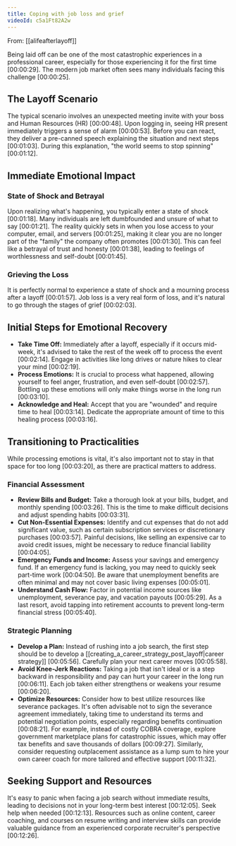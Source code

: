 ```yaml
---
title: Coping with job loss and grief
videoId: c5a1Ft82A2w
---
```


From: [[alifeafterlayoff]] <br/> 

Being laid off can be one of the most catastrophic experiences in a professional career, especially for those experiencing it for the first time <a class="yt-timestamp" data-t="00:00:29">[00:00:29]</a>. The modern job market often sees many individuals facing this challenge <a class="yt-timestamp" data-t="00:00:25">[00:00:25]</a>.

## The Layoff Scenario

The typical scenario involves an unexpected meeting invite with your boss and Human Resources (HR) <a class="yt-timestamp" data-t="00:00:48">[00:00:48]</a>. Upon logging in, seeing HR present immediately triggers a sense of alarm <a class="yt-timestamp" data-t="00:00:53">[00:00:53]</a>. Before you can react, they deliver a pre-canned speech explaining the situation and next steps <a class="yt-timestamp" data-t="00:01:03">[00:01:03]</a>. During this explanation, "the world seems to stop spinning" <a class="yt-timestamp" data-t="00:01:12">[00:01:12]</a>.

## Immediate Emotional Impact

### State of Shock and Betrayal
Upon realizing what's happening, you typically enter a state of shock <a class="yt-timestamp" data-t="00:01:18">[00:01:18]</a>. Many individuals are left dumbfounded and unsure of what to say <a class="yt-timestamp" data-t="00:01:21">[00:01:21]</a>. The reality quickly sets in when you lose access to your computer, email, and servers <a class="yt-timestamp" data-t="00:01:25">[00:01:25]</a>, making it clear you are no longer part of the "family" the company often promotes <a class="yt-timestamp" data-t="00:01:30">[00:01:30]</a>. This can feel like a betrayal of trust and honesty <a class="yt-timestamp" data-t="00:01:38">[00:01:38]</a>, leading to feelings of worthlessness and self-doubt <a class="yt-timestamp" data-t="00:01:45">[00:01:45]</a>.

### Grieving the Loss
It is perfectly normal to experience a state of shock and a mourning process after a layoff <a class="yt-timestamp" data-t="00:01:57">[00:01:57]</a>. Job loss is a very real form of loss, and it's natural to go through the stages of grief <a class="yt-timestamp" data-t="00:02:03">[00:02:03]</a>.

## Initial Steps for Emotional Recovery
*   **Take Time Off:** Immediately after a layoff, especially if it occurs mid-week, it's advised to take the rest of the week off to process the event <a class="yt-timestamp" data-t="00:02:14">[00:02:14]</a>. Engage in activities like long drives or nature hikes to clear your mind <a class="yt-timestamp" data-t="00:02:19">[00:02:19]</a>.
*   **Process Emotions:** It is crucial to process what happened, allowing yourself to feel anger, frustration, and even self-doubt <a class="yt-timestamp" data-t="00:02:57">[00:02:57]</a>. Bottling up these emotions will only make things worse in the long run <a class="yt-timestamp" data-t="00:03:10">[00:03:10]</a>.
*   **Acknowledge and Heal:** Accept that you are "wounded" and require time to heal <a class="yt-timestamp" data-t="00:03:14">[00:03:14]</a>. Dedicate the appropriate amount of time to this healing process <a class="yt-timestamp" data-t="00:03:16">[00:03:16]</a>.

## Transitioning to Practicalities

While processing emotions is vital, it's also important not to stay in that space for too long <a class="yt-timestamp" data-t="00:03:20">[00:03:20]</a>, as there are practical matters to address.

### Financial Assessment
*   **Review Bills and Budget:** Take a thorough look at your bills, budget, and monthly spending <a class="yt-timestamp" data-t="00:03:26">[00:03:26]</a>. This is the time to make difficult decisions and adjust spending habits <a class="yt-timestamp" data-t="00:03:31">[00:03:31]</a>.
*   **Cut Non-Essential Expenses:** Identify and cut expenses that do not add significant value, such as certain subscription services or discretionary purchases <a class="yt-timestamp" data-t="00:03:57">[00:03:57]</a>. Painful decisions, like selling an expensive car to avoid credit issues, might be necessary to reduce financial liability <a class="yt-timestamp" data-t="00:04:05">[00:04:05]</a>.
*   **Emergency Funds and Income:** Assess your savings and emergency fund. If an emergency fund is lacking, you may need to quickly seek part-time work <a class="yt-timestamp" data-t="00:04:50">[00:04:50]</a>. Be aware that unemployment benefits are often minimal and may not cover basic living expenses <a class="yt-timestamp" data-t="00:05:01">[00:05:01]</a>.
*   **Understand Cash Flow:** Factor in potential income sources like unemployment, severance pay, and vacation payouts <a class="yt-timestamp" data-t="00:05:29">[00:05:29]</a>. As a last resort, avoid tapping into retirement accounts to prevent long-term financial stress <a class="yt-timestamp" data-t="00:05:40">[00:05:40]</a>.

### Strategic Planning
*   **Develop a Plan:** Instead of rushing into a job search, the first step should be to develop a [[creating_a_career_strategy_post_layoff|career strategy]] <a class="yt-timestamp" data-t="00:05:56">[00:05:56]</a>. Carefully plan your next career moves <a class="yt-timestamp" data-t="00:05:58">[00:05:58]</a>.
*   **Avoid Knee-Jerk Reactions:** Taking a job that isn't ideal or is a step backward in responsibility and pay can hurt your career in the long run <a class="yt-timestamp" data-t="00:06:11">[00:06:11]</a>. Each job taken either strengthens or weakens your resume <a class="yt-timestamp" data-t="00:06:20">[00:06:20]</a>.
*   **Optimize Resources:** Consider how to best utilize resources like severance packages. It's often advisable not to sign the severance agreement immediately, taking time to understand its terms and potential negotiation points, especially regarding benefits continuation <a class="yt-timestamp" data-t="00:08:21">[00:08:21]</a>. For example, instead of costly COBRA coverage, explore government marketplace plans for catastrophic issues, which may offer tax benefits and save thousands of dollars <a class="yt-timestamp" data-t="00:09:27">[00:09:27]</a>. Similarly, consider requesting outplacement assistance as a lump sum to hire your own career coach for more tailored and effective support <a class="yt-timestamp" data-t="00:11:32">[00:11:32]</a>.

## Seeking Support and Resources
It's easy to panic when facing a job search without immediate results, leading to decisions not in your long-term best interest <a class="yt-timestamp" data-t="00:12:05">[00:12:05]</a>. Seek help when needed <a class="yt-timestamp" data-t="00:12:13">[00:12:13]</a>. Resources such as online content, career coaching, and courses on resume writing and interview skills can provide valuable guidance from an experienced corporate recruiter's perspective <a class="yt-timestamp" data-t="00:12:26">[00:12:26]</a>.